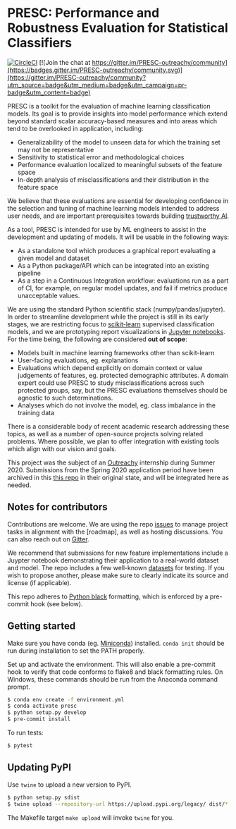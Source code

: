 # PRESC: Performance and Robustness Evaluation for Statistical Classifiers

[![CircleCI](https://circleci.com/gh/mozilla/PRESC.svg?style=svg)](https://circleci.com/gh/mozilla/PRESC)
[![Join the chat at https://gitter.im/PRESC-outreachy/community](https://badges.gitter.im/PRESC-outreachy/community.svg)](https://gitter.im/PRESC-outreachy/community?utm_source=badge&utm_medium=badge&utm_campaign=pr-badge&utm_content=badge)

PRESC is a toolkit for the evaluation of machine learning classification
models.
Its goal is to provide insights into model performance which extend beyond
standard scalar accuracy-based measures and into areas which tend to be
overlooked in application, including:

- Generalizability of the model to unseen data for which the training set may
  not be representative
- Sensitivity to statistical error and methodological choices
- Performance evaluation localized to meaningful subsets of the feature space
- In-depth analysis of misclassifications and their distribution in the feature
  space

We believe that these evaluations are essential for developing confidence in
the selection and tuning of machine learning models intended to address user
needs, and are important prerequisites towards building
[trustworthy AI](https://foundation.mozilla.org/en/internet-health/trustworthy-artificial-intelligence/).

As a tool, PRESC is intended for use by ML engineers to assist in the
development and updating of models.
It will be usable in the following ways:

- As a standalone tool which produces a graphical report evaluating a given
  model and dataset
- As a Python package/API which can be integrated into an existing pipeline
- As a step in a Continuous Integration workflow: evaluations run as a part of
  CI, for example, on regular model updates, and fail if metrics produce
  unacceptable values.

We are using the standard Python scientific stack (numpy/pandas/jupyter).
In order to streamline development while the project is still in its early
stages, we are restricting focus to
[scikit-learn](https://scikit-learn.org/stable/index.html)
supervised classification models, and we are prototyping report visualizations
in [Jupyter notebooks](./examples).
For the time being, the following are considered __out of scope__:

- Models built in machine learning frameworks other than scikit-learn
- User-facing evaluations, eg. explanations
- Evaluations which depend explicitly on domain context or value judgements of
  features, eg. protected demographic attributes. A domain expert could use
  PRESC to study misclassifications across such protected groups, say, but the
  PRESC evaluations themselves should be agnostic to such determinations.
- Analyses which do not involve the model, eg. class imbalance in the training
  data

There is a considerable body of recent academic research addressing these
topics, as well as a number of open-source projects solving related problems.
Where possible, we plan to offer integration with existing tools which align
with our vision and goals.

This project was the subject of an [Outreachy](https://www.outreachy.org/)
internship during Summer 2020.
Submissions from the Spring 2020 application period have been archived in this
[this repo](https://github.com/mozilla/PRESC-Outreachy-archive) in their
original state, and will be integrated here as needed.


## Notes for contributors

Contributions are welcome.
We are using the repo [issues](https://github.com/mozilla/PRESC/issues) to
manage project tasks in alignment with the [roadmap], as well as hosting
discussions.
You can also reach out on [Gitter](https://gitter.im/PRESC-outreachy/community).

We recommend that submissions for new feature implementations include a Juypter
notebook demonstrating their application to a real-world dataset and model.
The repo includes a few well-known [datasets](./datasets) for testing.
If you wish to propose another, please make sure to clearly indicate its source
and license (if applicable).

This repo adheres to [Python black](https://pypi.org/project/black/)
formatting, which is enforced by a pre-commit hook (see below).


## Getting started

Make sure you have conda (eg. [Miniconda](https://conda.io/miniconda.html))
installed. `conda init` should be run during installation to set the PATH
properly.

Set up and activate the environment. This will also enable a pre-commit hook to
verify that code conforms to flake8 and black formatting rules.
On Windows, these commands should be run from the Anaconda command prompt.

```bash
$ conda env create -f environment.yml
$ conda activate presc
$ python setup.py develop
$ pre-commit install
```

To run tests:

```bash
$ pytest
```


## Updating PyPI

Use `twine` to upload a new version to PyPI.

```bash
$ python setup.py sdist
$ twine upload --repository-url https://upload.pypi.org/legacy/ dist/*
```

The Makefile target `make upload` will invoke `twine` for you.
